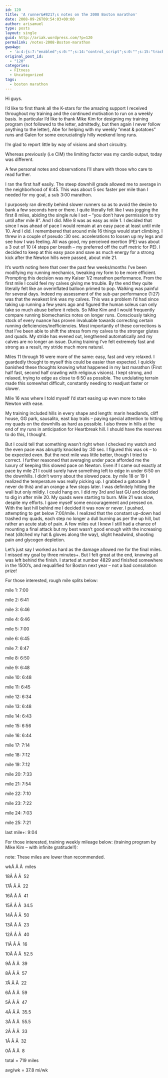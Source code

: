 ```yaml
---
id: 120
title: 'A runner&#8217;s notes on the 2008 Boston marathon'
date: 2008-09-26T09:54:03+00:00
author: arisamuel
type: posts
layout: single
guid: http://ariak.wordpress.com/?p=120
permalink: /notes-2008-Boston-marathon
gwo4wp:
  - 'a:4:{s:7:"enabled";s:0:"";s:14:"control_script";s:0:"";s:15:"tracking_script";s:0:"";s:17:"conversion_script";s:0:"";}'
original_post_id:
  - "120"
categories:
  - FItness
  - Uncategorized
tags:
  - boston marathon
---
```

Hi guys.

I&#8217;d like to first thank all the K-stars for the amazing support I received throughout my training and the continued motivation to run on a weekly basis. In particular I&#8217;d like to thank Mike Kim for designing my training program (not followed to the letter, admittedly, but then again I never follow anything to the letter), Abe for helping with my weekly &#8220;meat & potatoes&#8221; runs and Galen for some excruciatingly hilly weekend long runs.<!--more-->

I&#8217;m glad to <span class="nfakPe">report</span> little by way of visions and short circuitry.
  
Whereas previously (i.e CIM) the limiting factor was my cardio output, today was different.
  
A few personal notes and observations I&#8217;ll share with those who care to read further.

I ran the first half easily. The steep downhill grade allowed <span class="nfakPe">me</span> to average in the neighborhood of 6:45. This was about 5 sec faster per mile than I needed for my goal, a sub 3:00 marathon.
  
I purposely ran directly behind slower runners so as to avoid the desire to bank a few seconds here or there. I quite literally felt like I was jogging the first 8 miles, abiding the single rule I set &#8211; &#8220;you don&#8217;t have permission to try until after mile 8&#8221;. And I did. Mile 8 was as easy as mile 1. I decided that since I was ahead of pace I would remain at an easy pace at least until mile 10. And I did. I remembered that around mile 16 things would start climbing. I threw in a couple of pseudo :30 sec. accelerations to loosen up my legs and see how I was feeling. All was good, my perceived exertion (PE) was about a 3 out of 10 (4 steps per breath &#8211; my preferred off the cuff metric for PE). I decided to keep at this easy pace and save as much energy for a strong kick after the Newton hills were passed, about mile 21.

It&#8217;s worth noting here that over the past few weeks/months I&#8217;ve been modifying my running mechanics, tweaking my form to be more efficient. Prompting this decision was my Kaiser 1/2 marathon performance. From the first mile I could feel my calves giving <span class="nfakPe">me</span> trouble. By the end they quite literally felt like an overinflated balloon primed to pop. Walking was painful for several days. Indeed my assessment of the sub-par performance (1:27) was that the weakest link was my calves. This was a problem I&#8217;d had since taking up running a few years ago and figured the human soleus can only take so much abuse before it rebels. So Mike Kim and I would frequently compare running biomechanics notes on longer runs. Consciously taking stock of every nuance has proven invaluable towards correcting certain running deficiencies/inefficiencies. Most importantly of these corrections is that I&#8217;ve been able to shift the stress from my calves to the stronger glutes and quads. My stride has evened out, lengthened automatically and my calves are no longer an issue. During training I&#8217;ve felt extremely fast and strong as a result, my stride much more natural.

Miles 11 through 16 were more of the same: easy, fast and very relaxed. I guardedly thought to myself this could be easier than expected. I quickly banished these thoughts knowing what happened in my last marathon (First half fast, second half crawling with religious visions). I kept strong, and relaxed, trying to edge as close to 6:50 as possible. The undulating terrain made this somewhat difficult, constantly needing to readjust faster or slower.

Mile 16 was where I told myself I&#8217;d start easing up even more to take Newton with ease.
  
My training included hills in every shape and length: marin headlands, cliff house, GG park, sausalito, east bay trails &#8211; paying special attention to hitting my quads on the downhills as hard as possible. I also threw in hills at the end of my runs in anticipation for Heartbreak hill. I should have the reserves to do this, I thought.

But I could tell that something wasn&#8217;t right when I checked my watch and the even pace was abruptly knocked by :30 sec. I figured this was ok &#8211; to be expected even. But the next mile was little better, though I tried to correct. I further reasoned that averaging under pace afforded <span class="nfakPe">me</span> the luxury of keeping this slowed pace on Newton. Even if I came out exactly at pace by mile 21 I could surely have something left to edge in under 6:50 on the downhills. I didn&#8217;t worry about the slowed pace. by mile 18 or 19 I realized the temperature was really picking up. I grabbed a gatorade (I never do this) and an orange a few stops later. I was definitely hitting the wall but only mildly. I could hang on. I did my 3rd and last GU and decided to dig in after mile 20. My quads were starting to burn. Mile 21 was slow, despite my efforts. I gave myself some encouragement and pressed on. With the last hill behind <span class="nfakPe">me</span> I decided it was now or never. I pushed, attempting to get below 7:00/mile. I realized that the constant up-down had trashed my quads, each step no longer a dull burning as per the up hill, but rather an acute stab of pain. A few miles out I knew I still had a chance of mounting a final attack but my best wasn&#8217;t good enough with the increasing heat (ditched my hat & gloves along the way), slight headwind, shooting pain and glycogen depletion.

Let&#8217;s just say I worked as hard as the damage allowed <span class="nfakPe">me</span> for the final miles. I missed my goal by three minutes+. But I felt great at the end, knowing all was left behind the finish. I started at number 4829 and finished somewhere in the 1500&#8217;s, and requalified for Boston next year &#8211; not a bad consolation prize!

For those interested, rough mile splits below:

mile 1: 7:00
  
mile 2: 6:41
  
mile 3: 6:46
  
mile 4: 6:46
  
mile 5: 7:00
  
mile 6: 6:45
  
mile 7: 6:47
  
mile 8: 6:50
  
mile 9: 6:48
  
mile 10: 6:48
  
mile 11: 6:45
  
mile 12: 6:34
  
mile 13: 6:48
  
mile 14: 6:43
  
mile 15: 6:56
  
mile 16: 6:44
  
mile 17: 7:14
  
mile 18: 7:12
  
mile 19: 7:12
  
mile 20: 7:33
  
mile 21: 7:54
  
mile 22: 7:10
  
mile 23: 7:22
  
mile 24: 7:03
  
mile 25: 7:21
  
last mile+: 9:04

For those interested, training weekly mileage below: (training program by Mike Kim &#8211; with infinite gratitude!!):
  
note: These miles are lower than recommended.

wkÂ Â Â  miles
  
18Â Â Â  52
  
17Â Â Â  22
  
16Â Â Â  41
  
15Â Â Â  34.5
  
14Â Â Â  50
  
13Â Â Â  23
  
12Â Â Â  40
  
11Â Â Â  16
  
10Â Â Â  52.5
  
9Â Â Â  39
  
8Â Â Â  57
  
7Â Â Â  22
  
6Â Â Â  59
  
5Â Â Â  47
  
4Â Â Â  35.5
  
3Â Â Â  55.5
  
2Â Â Â  33
  
1Â Â Â  32
  
0Â Â Â  8

total = 719 miles
  
avg/wk = 37.8 mi/wk